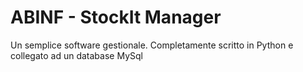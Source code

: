 # ABINF - StockIt Manager

Un semplice software gestionale.
Completamente scritto in Python e collegato ad un database MySql
